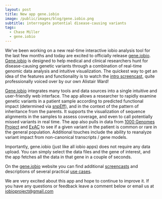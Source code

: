 ```yaml
---
layout: post
title: New app gene.iobio
image: /public/images/blog/gene.iobio.png
subtitle: interrogate potential disease-causing variants
tags:
  - Chase Miller
  - gene.iobio
---
```


We've been working on a new real-time interactive iobio analysis tool for the last few months and today are excited to officially release [gene.iobio](http://gene.iobio.io). [Gene.iobio](http://gene.iobio.io) is designed to help medical and clinical researchers hunt for disease-causing genetic variants through a combination of real-time genomic data analysis and intuitive visualization. The quickest way to get an idea of the features and functionality is to watch the [intro screencast](https://www.youtube.com/watch?v=Pj5WinfmzAs), quite professionally voiced over by our own Alistair Ward!

[Gene.iobio](http://gene.iobio.io) integrates many tools and data sources into a single intuitive and user-friendly web interface. The app allows a researcher to rapidly examine genetic variants in a patient sample according to predicted functional impact (determined via [snpEff](http://snpeff.sourceforge.net/)), and in the context of the pattern of inheritance from the parents. It supports the visualization of sequence alignments in the samples to assess coverage, and even to call potentially missed variants in real time. The app also pulls in data from [1000 Genomes Project](http://www.1000genomes.org/) and [ExAC](http://exac.broadinstitute.org/about) to see if a given variant in the patient is common or rare in the general population. Additional touches include the ability to reanalyze variant impact from non-canonical transcripts / gene models. 

Importantly, gene.iobio (just like all iobio apps) does not require any data upload. You can simply select the data files and the gene of interest, and the app fetches all the data in that gene in a couple of seconds.

On the [gene.iobio](http://gene.iobio.io) website you can find additional [screencasts](http://gene.iobio.io/videos.html) and descriptions of several practical [use cases](http://gene.iobio.io/usecases.html).

We are very excited about this app and hope to continue to improve it. If you have any questions or feedback leave a comment below or email us at iobioproject@gmail.com